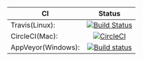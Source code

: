 |    CI    |      Status   |
|----------|:-------------:|
| Travis(Linux): |  [![Build Status](https://travis-ci.org/dominikus1993/twitterClone.svg?branch=master)](https://travis-ci.org/dominikus1993/twitterClone) |
| CircleCI(Mac): |  [![CircleCI](https://circleci.com/gh/dominikus1993/twitterClone.svg?style=svg)](https://circleci.com/gh/dominikus1993/twitterClone) |
| AppVeyor(Windows): | [![Build status](https://ci.appveyor.com/api/projects/status/gh2bdh0r5s0y0y0m?svg=true)](https://ci.appveyor.com/project/dominikus1993/twitterclone) |